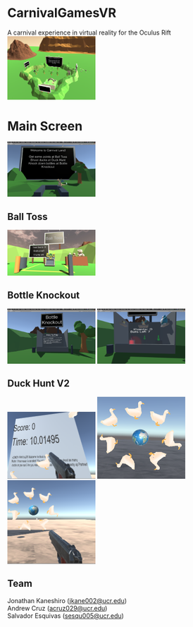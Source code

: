 # CarnivalGamesVR
A carnival experience in virtual reality for the Oculus Rift<br>
<img src="https://github.com/jkane002/CarnivalGamesVR/blob/master/img/carnival.png"  width="200"/>


# Main Screen
<img src="https://github.com/jkane002/CarnivalGamesVR/blob/master/img/image2.png"  width="200"/>


## Ball Toss
<img src="https://github.com/jkane002/CarnivalGamesVR/blob/master/img/balltoss.png"  width="200"/>


## Bottle Knockout
<img src="https://github.com/jkane002/CarnivalGamesVR/blob/master/img/image4.png"  width="200"/>
<img src="https://github.com/jkane002/CarnivalGamesVR/blob/master/img/image1.png"  width="200"/>


## Duck Hunt V2
<img src="https://github.com/jkane002/CarnivalGamesVR/blob/master/img/image6.png"  width="200"/>
<img src="https://github.com/jkane002/CarnivalGamesVR/blob/master/img/image7.png"  width="200"/>
<img src="https://github.com/jkane002/CarnivalGamesVR/blob/master/img/image9.png"  width="200"/>



## Team
Jonathan Kaneshiro (jkane002@ucr.edu)<br>
Andrew Cruz (acruz029@ucr.edu)<br>
Salvador Esquivas (sesqu005@ucr.edu)

